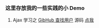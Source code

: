 ### 这里存放我的一些实践的小 Demo

1. Ajax 学习之 [GibHub 查找用户][GibHub 查找用户Demo] 源码 [点我][GibHub 查找用户source]

[GibHub 查找用户Demo]:https://www.hotaruxd.me/ (GibHub 查找用户Demo)
[GibHub 查找用户source]:https://github.com/uuRRx0/GitHub-Search-User (GibHub 查找用户源码)